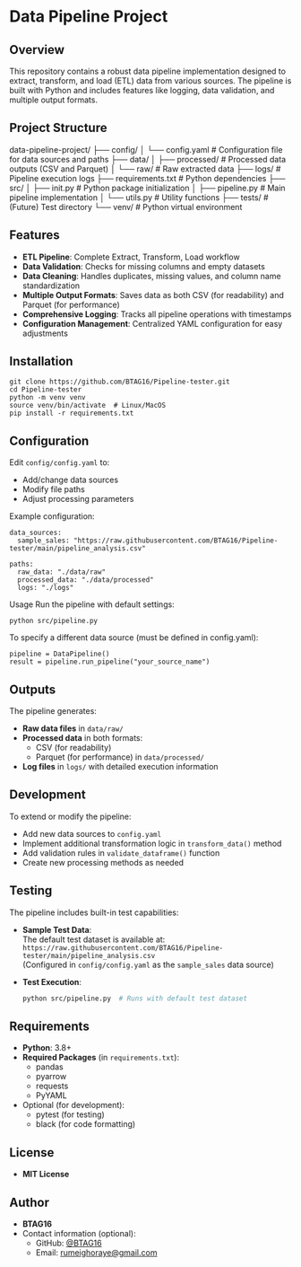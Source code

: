 # Data Pipeline Project

## Overview
This repository contains a robust data pipeline implementation designed to extract, transform, and load (ETL) data from various sources. The pipeline is built with Python and includes features like logging, data validation, and multiple output formats.

## Project Structure
data-pipeline-project/
├── config/
│ └── config.yaml # Configuration file for data sources and paths
├── data/
│ ├── processed/ # Processed data outputs (CSV and Parquet)
│ └── raw/ # Raw extracted data
├── logs/ # Pipeline execution logs
├── requirements.txt # Python dependencies
├── src/
│ ├── init.py # Python package initialization
│ ├── pipeline.py # Main pipeline implementation
│ └── utils.py # Utility functions
├── tests/ # (Future) Test directory
└── venv/ # Python virtual environment

## Features

- **ETL Pipeline**: Complete Extract, Transform, Load workflow
- **Data Validation**: Checks for missing columns and empty datasets
- **Data Cleaning**: Handles duplicates, missing values, and column name standardization
- **Multiple Output Formats**: Saves data as both CSV (for readability) and Parquet (for performance)
- **Comprehensive Logging**: Tracks all pipeline operations with timestamps
- **Configuration Management**: Centralized YAML configuration for easy adjustments

## Installation

```
git clone https://github.com/BTAG16/Pipeline-tester.git
cd Pipeline-tester
python -m venv venv
source venv/bin/activate  # Linux/MacOS
pip install -r requirements.txt
```

## Configuration

Edit `config/config.yaml` to:
- Add/change data sources
- Modify file paths
- Adjust processing parameters

Example configuration:
```
data_sources:
  sample_sales: "https://raw.githubusercontent.com/BTAG16/Pipeline-tester/main/pipeline_analysis.csv"

paths:
  raw_data: "./data/raw"
  processed_data: "./data/processed"
  logs: "./logs"
```

Usage
Run the pipeline with default settings:

```
python src/pipeline.py
```

To specify a different data source (must be defined in config.yaml):
```
pipeline = DataPipeline()
result = pipeline.run_pipeline("your_source_name")
```

## Outputs
The pipeline generates:
- **Raw data files** in `data/raw/`
- **Processed data** in both formats:
  - CSV (for readability)
  - Parquet (for performance) in `data/processed/`
- **Log files** in `logs/` with detailed execution information

## Development
To extend or modify the pipeline:
- Add new data sources to `config.yaml`
- Implement additional transformation logic in `transform_data()` method
- Add validation rules in `validate_dataframe()` function
- Create new processing methods as needed

## Testing
The pipeline includes built-in test capabilities:

- **Sample Test Data**:  
  The default test dataset is available at:  
  `https://raw.githubusercontent.com/BTAG16/Pipeline-tester/main/pipeline_analysis.csv`  
  (Configured in `config/config.yaml` as the `sample_sales` data source)

- **Test Execution**:
  ```bash
  python src/pipeline.py  # Runs with default test dataset

## Requirements
- **Python**: 3.8+
- **Required Packages** (in `requirements.txt`):
  - pandas
  - pyarrow
  - requests
  - PyYAML
- Optional (for development):
  - pytest (for testing)
  - black (for code formatting)

## License
- **MIT License**

## Author
- **BTAG16**
- Contact information (optional):
  - GitHub: [@BTAG16](https://github.com/BTAG16)
  - Email: [rumeighoraye@gmail.com](rumeighoraye@gmail@example.com)
